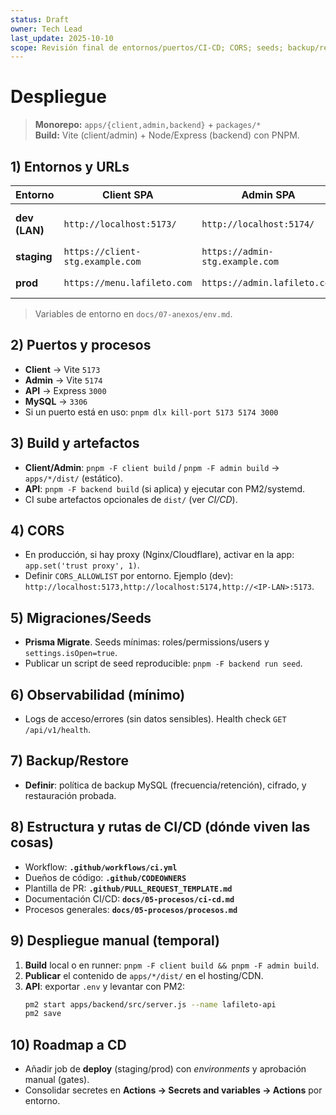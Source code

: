 ```yaml
---
status: Draft
owner: Tech Lead
last_update: 2025-10-10
scope: Revisión final de entornos/puertos/CI-CD; CORS; seeds; backup/restore.
---
```


# Despliegue

> **Monorepo:** `apps/{client,admin,backend}` + `packages/*`  
> **Build:** Vite (client/admin) + Node/Express (backend) con PNPM.

## 1) Entornos y URLs
| Entorno | Client SPA | Admin SPA | API v1 | Notas |
|---|---|---|---|---|
| **dev (LAN)** | `http://localhost:5173/` | `http://localhost:5174/` | `http://localhost:3000/api/v1` | CORS: `localhost` + IP LAN |
| **staging** | `https://client-stg.example.com` | `https://admin-stg.example.com` | `https://api-stg.example.com/api/v1` | Placeholders |
| **prod** | `https://menu.lafileto.com` | `https://admin.lafileto.com` | `https://api.lafileto.com/api/v1` | Ajustar DNS/SSL/Proxy |

> Variables de entorno en `docs/07-anexos/env.md`.

## 2) Puertos y procesos
- **Client** → Vite `5173`
- **Admin** → Vite `5174`
- **API** → Express `3000`
- **MySQL** → `3306`
- Si un puerto está en uso: `pnpm dlx kill-port 5173 5174 3000`

## 3) Build y artefactos
- **Client/Admin**: `pnpm -F client build` / `pnpm -F admin build` → `apps/*/dist/` (estático).
- **API**: `pnpm -F backend build` (si aplica) y ejecutar con PM2/systemd.
- CI sube artefactos opcionales de `dist/` (ver _CI/CD_).

## 4) CORS
- En producción, si hay proxy (Nginx/Cloudflare), activar en la app: `app.set('trust proxy', 1)`.
- Definir `CORS_ALLOWLIST` por entorno. Ejemplo (dev):  
  ``http://localhost:5173,http://localhost:5174,http://<IP-LAN>:5173``.

## 5) Migraciones/Seeds
- **Prisma Migrate**. Seeds mínimas: roles/permissions/users y `settings.isOpen=true`.
- Publicar un script de seed reproducible: `pnpm -F backend run seed`.

## 6) Observabilidad (mínimo)
- Logs de acceso/errores (sin datos sensibles). Health check `GET /api/v1/health`.

## 7) Backup/Restore
- **Definir**: política de backup MySQL (frecuencia/retención), cifrado, y restauración probada.

## 8) Estructura y rutas de CI/CD (dónde viven las cosas)
- Workflow: **`.github/workflows/ci.yml`**
- Dueños de código: **`.github/CODEOWNERS`**
- Plantilla de PR: **`.github/PULL_REQUEST_TEMPLATE.md`**
- Documentación CI/CD: **`docs/05-procesos/ci-cd.md`**
- Procesos generales: **`docs/05-procesos/procesos.md`**

## 9) Despliegue manual (temporal)
1. **Build** local o en runner: `pnpm -F client build && pnpm -F admin build`.
2. **Publicar** el contenido de `apps/*/dist/` en el hosting/CDN.
3. **API**: exportar `.env` y levantar con PM2:  
   ```bash
   pm2 start apps/backend/src/server.js --name lafileto-api
   pm2 save
   ```

## 10) Roadmap a CD
- Añadir job de **deploy** (staging/prod) con _environments_ y aprobación manual (gates).
- Consolidar secretes en **Actions → Secrets and variables → Actions** por entorno.
